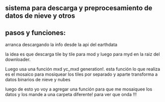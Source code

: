 ## sistema para descarga y preprocesamiento de datos de nieve y otros

## pasos y funciones:
arranca descargando la info desde la api del earthdata

la idea es que descarga tile by tile para mod y luego para myd en la raiz del downloader. 

Luego usa una función mxd yc_mxd generation!. esta función lo que realiza es el mosaico para mosiquear los tiles por separado y aparte transforma a datos binarios de nieve y nubes	

luego de esto yo voy a agregar una función para que me mosaiquee los datos y los mande a una carpeta diferente! para ver que onda !!!	
